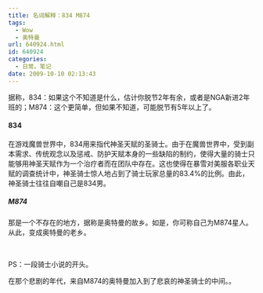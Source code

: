 ```yaml
---
title: 名词解释：834 M874
tags:
  - Wow
  - 奥特曼
url: 640924.html
id: 640924
categories:
  - 日常。笔记
date: 2009-10-10 02:13:43
---
```


据称，834：如果这个不知道是什么，估计你脱节2年有余，或者是NGA新进2年班的；M874：这个更简单，但如果不知道，可能脱节有5年以上了。   

#### 834

在游戏魔兽世界中，834用来指代神圣天赋的圣骑士。由于在魔兽世界中，受到副本需求、传统观念以及惩戒、防护天赋本身的一些缺陷的制约，使得大量的骑士只能够用神圣天赋作为一个治疗者而在团队中存在。这也使得在暴雪对美服各职业天赋的调查统计中，神圣骑士惊人地占到了骑士玩家总量的83.4%的比例。由此，神圣骑士往往自嘲自己是834男。

##### M874

那是一个不存在的地方，据称是奥特曼的故乡。如是，你可称自己为M874星人。从此，变成奥特曼的老乡。

&#160;

PS：一段骑士小说的开头。

在那个悲剧的年代，来自M874的奥特曼加入到了悲哀的神圣骑士的中间。。